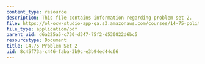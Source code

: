 ```yaml
---
content_type: resource
description: This file contains information regarding problem set 2.
file: https://ol-ocw-studio-app-qa.s3.amazonaws.com/courses/14-75-political-economy-and-economic-development-fall-2012/8c45f73ac446faba3b9ce3b94ed44c66_MIT14_75F12_ProbSet2.pdf
file_type: application/pdf
parent_uid: d6a225a5-c730-d347-75f2-d530822d6bc5
resourcetype: Document
title: 14.75 Problem Set 2
uid: 8c45f73a-c446-faba-3b9c-e3b94ed44c66
---
```

